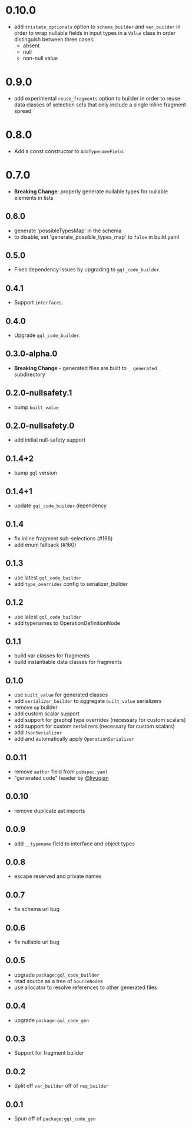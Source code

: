 # 0.10.0

- add `tristate_optionals` option to `schema_builder` and `var_builder` in order to wrap nullable fields in input types in a `Value` class in order distinguish between three cases:
  - absent
  - null
  - non-null value

# 0.9.0

- add experimental `reuse_fragments` option to builder in order to reuse data classes of selection sets that only include a single inline fragment spread

# 0.8.0

- Add a const constructor to `AddTypenameField`.

# 0.7.0

- **Breaking Change**: properly generate nullable types for nullable elements in lists

## 0.6.0

- generate 'possibleTypesMap' in the schema
- to disable, set 'generate_possible_types_map' to `false` in build.yaml

## 0.5.0

- Fixes dependency issues by upgrading to `gql_code_builder`.

## 0.4.1

- Support `interfaces`.

## 0.4.0

- Upgrade `gql_code_builder`.

## 0.3.0-alpha.0

- **Breaking Change** - generated files are built to `__generated__` subdirectory

## 0.2.0-nullsafety.1

- bump `built_value`

## 0.2.0-nullsafety.0

- add initial null-safety support

## 0.1.4+2

- bump `gql` version

## 0.1.4+1

- update `gql_code_builder` dependency

## 0.1.4

- fix inline fragment sub-selections (#166)
- add enum fallback (#160)

## 0.1.3

- use latest `gql_code_builder`
- add `type_overrides` config to serializer_builder

## 0.1.2

- use latest `gql_code_builder`
- add typenames to OperationDefinitionNode

## 0.1.1

- build var classes for fragments
- build instantiable data classes for fragments

## 0.1.0

- use `built_value` for generated classes
- add `serializer_builder` to aggregate `built_value` serializers
- remove `op` builder
- add custom scalar support
- add support for graphql type overrides (necessary for custom scalars)
- add support for custom serializers (necessary for custom scalars)
- add `JsonSerializer`
- add and automatically apply `OperationSerializer`

## 0.0.11

- remove `author` field from `pubspec.yaml`
- "generated code" header by [@liyuqian](https://github.com/liyuqian)

## 0.0.10

- remove duplicate ast imports

## 0.0.9

- add `__typename` field to interface and object types

## 0.0.8

- escape reserved and private names

## 0.0.7

- fix schema url bug

## 0.0.6

- fix nullable url bug

## 0.0.5

- upgrade `package:gql_code_builder`
- read source as a tree of `SourceNode`s
- use allocator to resolve references to other generated files

## 0.0.4

- upgrade `package:gql_code_gen`

## 0.0.3

- Support for fragment builder

## 0.0.2

- Split off `var_builder` off of `req_builder`

## 0.0.1

- Spun off of `package:gql_code_gen`
